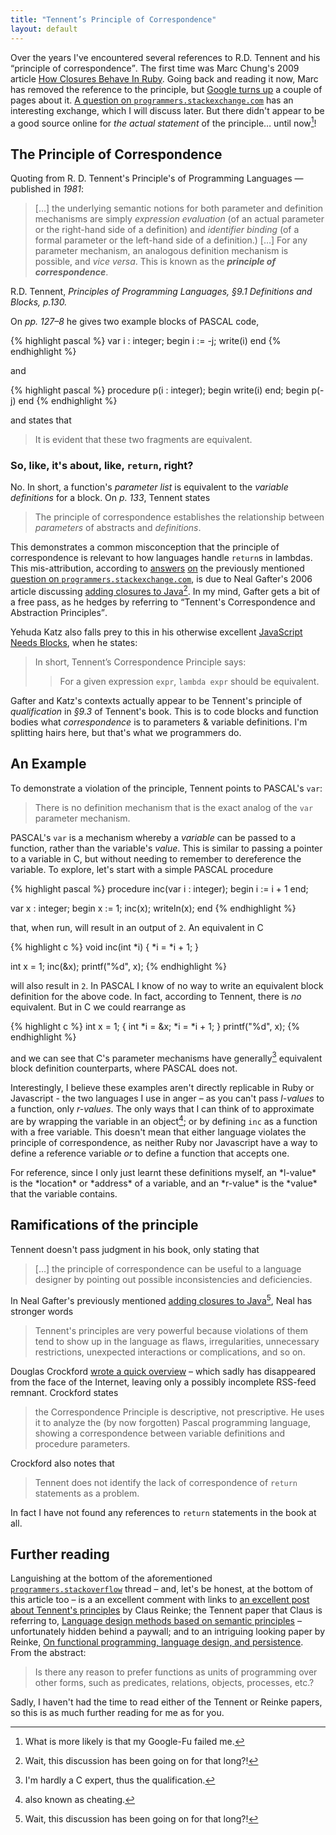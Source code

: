 ```yaml
---
title: "Tennent’s Principle of Correspondence"
layout: default
---
```


Over the years I've encountered several references to R.D. Tennent and
his <q>principle of correspondence</q>. The first time was Marc
Chung's 2009 article
[How Closures Behave In Ruby][chung-blocks]. Going back and reading it
now, Marc has removed the reference to the principle, but
[Google turns up][google-serp-tcp] a couple of pages about
it. [A question on `programmers.stackexchange.com`][stackexchange-tcp]
has an interesting exchange, which I will discuss later. But there
didn't appear to be a good source online for *the actual statement* of
the principle… until now[^jk]!

## The Principle of Correspondence

Quoting from R. D. Tennent's Principle's of Programming Languages —
published in *1981*:

> \[…\] the underlying semantic notions for both parameter and
> definition mechanisms are simply *expression evaluation* (of an
> actual parameter or the right-hand side of a definition) and
> *identifier binding* (of a formal parameter or the left-hand side of
> a definition.) \[…\] For any parameter mechanism, an analogous
> definition mechanism is possible, and *vice versa*. This is known as
> the **_principle of correspondence_**.

<div class="citation">R.D. Tennent, <cite>Principles of Programming
  Languages, §9.1 Definitions and Blocks, p.130.</cite></div>

On <cite>pp. 127–8</cite> he gives two example blocks of PASCAL code,

{% highlight pascal %}
var i : integer;
begin
  i := -j;
  write(i)
end
{% endhighlight %}

and

{% highlight pascal %}
procedure p(i : integer);
  begin
    write(i)
  end;
begin
  p(-j)
end
{% endhighlight %}

and states that

> It is evident that these two fragments are equivalent.

### So, like, it's about, like, `return`, right?

No. In short, a function's *parameter list* is equivalent to the
*variable definitions* for a block. On <cite>p. 133</cite>, Tennent
states

> The principle of correspondence establishes the relationship between
> *parameters* of abstracts and *definitions*.

This demonstrates a common misconception that the principle of
correspondence is relevant to how languages handle `return`s in
lambdas. This mis-attribution, according to
[answers](http://programmers.stackexchange.com/a/120409)
[on](http://programmers.stackexchange.com/a/116405) the previously
mentioned
[question on `programmers.stackexchange.com`][stackexchange-tcp], is
due to Neal Gafter's 2006 article discussing
[adding closures to Java][gafter-java-closures][^java-closures]. In my
mind, Gafter gets a bit of a free pass, as he hedges by referring to
<q>Tennent's Correspondence and Abstraction Principles</q>.

Yehuda Katz also falls prey to this in his otherwise excellent
[JavaScript Needs Blocks][js-needs-blocks], when he states:

> In short, Tennent’s Correspondence Principle says:
> > For a given expression `expr`, `lambda expr` should be equivalent.

Gafter and Katz's contexts actually appear to be Tennent's principle
of *qualification* in <cite>§9.3</cite> of Tennent's book. This is to
code blocks and function bodies what *correspondence* is to parameters
& variable definitions. I'm splitting hairs here, but that's what
we programmers do.

## An Example

To demonstrate a violation of the principle, Tennent points to
PASCAL's `var`:

> There is no definition mechanism that is the exact analog of the
> `var` parameter mechanism.

PASCAL's `var` is a mechanism whereby a *variable* can be passed to a
function, rather than the variable's *value*. This is similar to
passing a pointer to a variable in C, but without needing to remember
to dereference the variable. To explore, let's start with a simple
PASCAL procedure

{% highlight pascal %}
procedure inc(var i : integer);
  begin
    i := i + 1
  end;

var x : integer;
begin
  x := 1;
  inc(x);
  writeln(x);
end
{% endhighlight %}

that, when run, will result in an output of `2`. An equivalent in C

{% highlight c %}
void inc(int *i) {
  *i = *i + 1;
}

int x = 1;
inc(&x);
printf("%d", x);
{% endhighlight %}

will also result in `2`. In PASCAL I know of no way to write an
equivalent block definition for the above code. In fact, according to
Tennent, there is *no* equivalent. But in C we could rearrange as

{% highlight c %}
int x = 1;
{
  int *i = &x;
  *i = *i + 1;
}
printf("%d", x);
{% endhighlight %}

and we can see that C's parameter mechanisms have generally[^c-qual]
equivalent block definition counterparts, where PASCAL does not.

Interestingly, I believe these examples aren't directly replicable in
Ruby or Javascript - the two languages I use in anger – as you can't
pass *l-values* to a function, only *r-values*. The only ways that I
can think of to approximate are by wrapping the variable in an
object[^cheating]; or by defining `inc` as a function with a free
variable. This doesn't mean that either language violates the
principle of correspondence, as neither Ruby nor Javascript have a way
to define a reference variable *or* to define a function that accepts
one.

<aside markdown="1">
For reference, since I only just learnt these definitions myself, an
*l-value* is the *location* or *address* of a variable, and an
*r-value* is the *value* that the variable contains.
</aside>

## Ramifications of the principle

Tennent doesn't pass judgment in his book, only stating that

> \[…\] the principle of correspondence can be useful to a language
>  designer by pointing out possible inconsistencies and deficiencies.

In Neal Gafter's previously mentioned
[adding closures to Java][gafter-java-closures][^java-closures], Neal
has stronger words

> Tennent's principles are very powerful because violations of them
> tend to show up in the language as flaws, irregularities,
> unnecessary restrictions, unexpected interactions or complications,
> and so on.

Douglas Crockford [wrote a quick overview][crockford-tcp] – which
sadly has disappeared from the face of the Internet, leaving only a
possibly incomplete RSS-feed remnant. Crockford states

> the Correspondence Principle is descriptive, not prescriptive. He
> uses it to analyze the (by now forgotten) Pascal programming
> language, showing a correspondence between variable definitions and
> procedure parameters.

Crockford also notes that

> Tennent does not identify the lack of correspondence of `return`
> statements as a problem.

In fact I have not found any references to `return` statements in the
book at all.

## Further reading

Languishing at the bottom of the aforementioned
[`programmers.stackoverflow`][stackexchange-tcp] thread – and, let's
be honest, at the bottom of this article too – is a an excellent
comment with links to
[an excellent post about Tennent's principles][claus-tennent] by Claus
Reinke; the Tennent paper that Claus is referring to,
[Language design methods based on semantic principles][tennent-semantic-principles]
– unfortunately hidden behind a paywall; and to an intriguing looking
paper by Reinke,
[On functional programming, language design, and persistence][claus-fpldp]. From
the abstract:

> Is there any reason to prefer functions as units of programming over
> other forms, such as predicates, relations, objects, processes,
> etc.?

Sadly, I haven't had the time to read either of the Tennent or Reinke
papers, so this is as much further reading for me as for you.

[^c-qual]: I'm hardly a C expert, thus the qualification.
[^java-closures]: Wait, this discussion has been going on for that long?!
[^jk]: What is more likely is that my Google-Fu failed me.
[^cheating]: also known as cheating.

[gafter-java-closures]: http://gafter.blogspot.com.au/2006/08/tennents-correspondence-principle-and.html
[google-serp-tcp]: http://www.google.com/search?q=Tennent's+correspondence+principle
[js-needs-blocks]: http://yehudakatz.com/2012/01/10/javascript-needs-blocks/
[hn-on-katz]: http://news.ycombinator.com/item?id=3448027
[stackexchange-tcp]: http://programmers.stackexchange.com/questions/116395/what-is-the-good-explanation-of-tennents-correspondence-principle
[crockford-tcp]: http://java.sys-con.com/node/793338/
[chung-blocks]: http://blog.marcchung.com/2009/02/18/how-closures-behave-in-ruby.html#comment-6418304

[claus-tennent]: http://permalink.gmane.org/gmane.comp.lang.javascript.ecmascript4.general/9305
[tennent-semantic-principles]: http://www.springerlink.com/content/n43h438l03811671/
[claus-fpldp]: http://community.haskell.org/~claus/publications/fpldp.html
